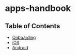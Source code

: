 # apps-handbook

## Table of Contents

* [Onboarding](/ONBOARDING.md)
* [iOS](https://github.com/finn-no/ios-handbook)
* [Android](/)
